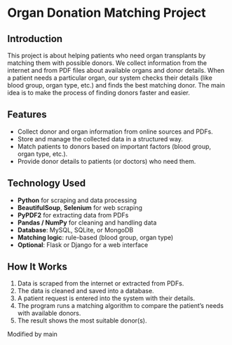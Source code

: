 # Organ Donation Matching Project  

## Introduction  
This project is about helping patients who need organ transplants by matching them with possible donors. We collect information from the internet and from PDF files about available organs and donor details. When a patient needs a particular organ, our system checks their details (like blood group, organ type, etc.) and finds the best matching donor. The main idea is to make the process of finding donors faster and easier.  

## Features  
- Collect donor and organ information from online sources and PDFs.  
- Store and manage the collected data in a structured way.  
- Match patients to donors based on important factors (blood group, organ type, etc.).  
- Provide donor details to patients (or doctors) who need them.  

## Technology Used  
- **Python** for scraping and data processing  
- **BeautifulSoup**, **Selenium** for web scraping  
- **PyPDF2** for extracting data from PDFs  
- **Pandas / NumPy** for cleaning and handling data  
- **Database**: MySQL, SQLite, or MongoDB  
- **Matching logic**: rule-based (blood group, organ type)  
- **Optional**: Flask or Django for a web interface  

## How It Works  
1. Data is scraped from the internet or extracted from PDFs.  
2. The data is cleaned and saved into a database.  
3. A patient request is entered into the system with their details.  
4. The program runs a matching algorithm to compare the patient’s needs with available donors.  
5. The result shows the most suitable donor(s).  

Modified by main